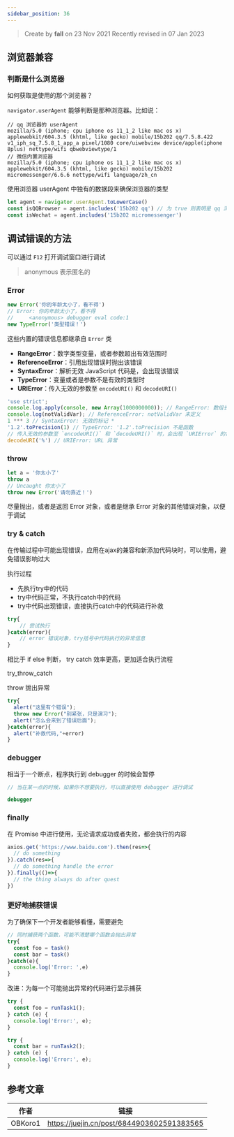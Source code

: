 ```yaml
---
sidebar_position: 36
---
```


> Create by **fall** on 23 Nov 2021
> Recently revised in 07 Jan 2023

## 浏览器兼容

### 判断是什么浏览器

如何获取是使用的那个浏览器？

`navigator.userAgent` 能够判断是那种浏览器。比如说：

```
// qq 浏览器的 userAgent
mozilla/5.0 (iphone; cpu iphone os 11_1_2 like mac os x) applewebkit/604.3.5 (khtml, like gecko) mobile/15b202 qq/7.5.8.422 v1_iph_sq_7.5.8_1_app_a pixel/1080 core/uiwebview device/apple(iphone 8plus) nettype/wifi qbwebviewtype/1
// 微信内置浏览器
mozilla/5.0 (iphone; cpu iphone os 11_1_2 like mac os x) applewebkit/604.3.5 (khtml, like gecko) mobile/15b202 micromessenger/6.6.6 nettype/wifi language/zh_cn
```

使用浏览器 userAgent 中独有的数据段来确保浏览器的类型

```js
let agent = navigator.userAgent.toLowerCase()
const isQQBrowser = agent.includes('15b202 qq') // 为 true 则表明是 qq 浏览器
const isWechat = agent.includes('15b202 micromessenger')
```

## 调试错误的方法

可以通过 `F12` 打开调试窗口进行调试

> anonymous 表示匿名的

### Error

```js
new Error('你的年龄太小了，看不得')
// Error: 你的年龄太小了，看不得
//     <anonymous> debugger eval code:1
new TypeError('类型错误！')
```

这些内置的错误信息都继承自 `Error` 类

- **RangeError**：数字类型变量，或者参数超出有效范围时
- **ReferenceError**：引用出现错误时抛出该错误
- **SyntaxError**：解析无效 JavaScript 代码是，会出现该错误
- **TypeError**：变量或者是参数不是有效的类型时
- **URIError**：传入无效的参数至 `encodeURI()` 和 `decodeURI()` 

```ts
'use strict';
console.log.apply(console, new Array(1000000000)); // RangeError: 数组长度无效
console.log(notValidVar); // ReferenceError: notValidVar 未定义
1 *** 3 // SyntaxError: 无效的标记 *
'1.2'.toPrecision(1) // TypeError: '1.2'.toPrecision 不是函数
// 传入无效的参数至 `encodeURI()` 和 `decodeURI()` 时，会出现 `URIError` 的错误提示：
decodeURI('%') // URIError: URL 异常
```

### throw

```js
let a = '你太小了'
throw a
// Uncaught 你太小了
throw new Error('请勿靠近！')
```

尽量抛出，或者是返回 Error 对象，或者是继承 Error 对象的其他错误对象，以便于调试

### try & catch

在传输过程中可能出现错误，应用在ajax的兼容和新添加代码块时，可以使用，避免错误影响过大

执行过程

- 先执行try中的代码
- try中代码正常，不执行catch中的代码
- try中代码出现错误，直接执行catch中的代码进行补救

```js
try{
    // 尝试执行
}catch(error){
    // error 错误对象，try括号中代码执行的异常信息
}
```

相比于 if else 判断， try catch 效率更高，更加适合执行流程

try_throw_catch

throw 抛出异常

```js
try{
  alert("这里有个错误");
  throw new Error("别紧张，只是演习");
  alert("怎么会来到了错误后面");
}catch(error){
  alert("补救代码,"+error)
}
```

### debugger

相当于一个断点，程序执行到 debugger 的时候会暂停

```js
// 当在某一点的时候，如果你不想要执行，可以直接使用 debugger 进行调试

debugger
```

### finally

在 Promise 中进行使用，无论请求成功或者失败，都会执行的内容

```js
axios.get('https://www.baidu.com').then(res=>{
  // do something
}).catch(res=>{
  // do something handle the error
}).finally(()=>{
  // the thing always do after quest
})
```

### 更好地捕获错误

为了确保下一个开发者能够看懂，需要避免

```js
// 同时捕获两个函数，可能不清楚哪个函数会抛出异常
try{
  const foo = task()
  const bar = task()
}catch(e){
  console.log('Error: ',e)
}
```

改进：为每一个可能抛出异常的代码进行显示捕获

```js
try {
  const foo = runTask1();
} catch (e) {
  console.log('Error:', e);
}

try {
  const bar = runTask2();
} catch (e) {
  console.log('Error:', e);
}
```

## 参考文章

| 作者    | 链接                                       |
| ------- | ------------------------------------------ |
| OBKoro1 | https://juejin.cn/post/6844903602591383565 |

